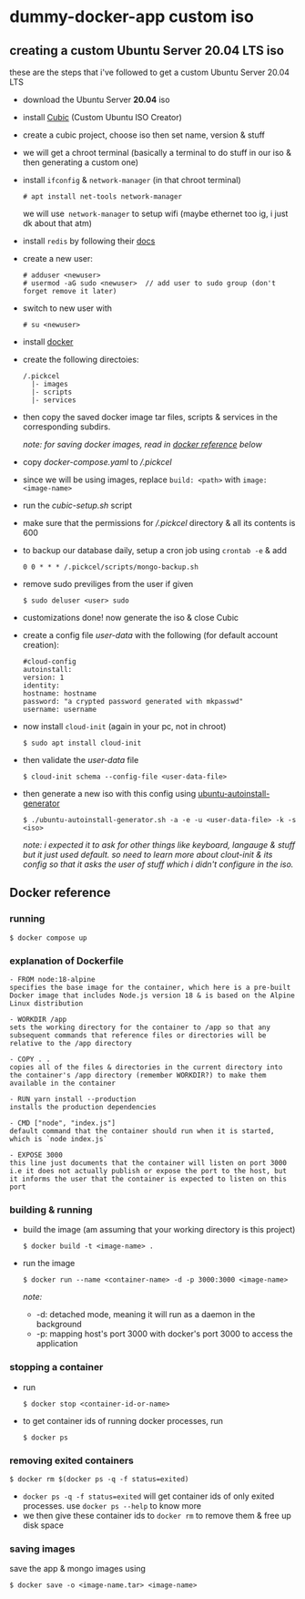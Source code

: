 # dummy-docker-app custom iso

## creating a custom Ubuntu Server 20.04 LTS iso

these are the steps that i've followed to get a custom Ubuntu Server 20.04 LTS

- download the Ubuntu Server **20.04** iso
- install [Cubic](https://github.com/PJ-Singh-001/Cubic) (Custom Ubuntu ISO Creator)
- create a cubic project, choose iso then set name, version & stuff
- we will get a chroot terminal (basically a terminal to do stuff in our iso & then generating a custom one)
- install `ifconfig` & `network-manager` (in that chroot terminal)
  ```
  # apt install net-tools network-manager
  ```
  we will use` network-manager` to setup wifi (maybe ethernet too ig, i just dk about that atm)
- install `redis` by following their [docs](https://redis.io/docs/getting-started/installation/install-redis-on-linux/)
- create a new user:
  ```
  # adduser <newuser>
  # usermod -aG sudo <newuser>  // add user to sudo group (don't forget remove it later)
  ```
- switch to new user with
  ```
  # su <newuser>
  ```
- install [docker](https://docs.docker.com/engine/install/ubuntu/)
- create the following directoies:

  ```
  /.pickcel
    |- images
    |- scripts
    |- services
  ```

- then copy the saved docker image tar files, scripts & services in the corresponding subdirs.

  _note: for saving docker images, read in [docker reference](#saving-images) below_

- copy _docker-compose.yaml_ to _/.pickcel_
- since we will be using images, replace `build: <path>` with `image: <image-name>`
- run the _cubic-setup.sh_ script
- make sure that the permissions for _/.pickcel_ directory & all its contents is 600
- to backup our database daily, setup a cron job using `crontab -e` & add
  ```
  0 0 * * * /.pickcel/scripts/mongo-backup.sh
  ```
- remove sudo previliges from the user if given
  ```
  $ sudo deluser <user> sudo
  ```
- customizations done! now generate the iso & close Cubic
- create a config file _user-data_ with the following (for default account creation):
  ```
  #cloud-config
  autoinstall:
  version: 1
  identity:
  hostname: hostname
  password: "a crypted password generated with mkpasswd"
  username: username
  ```
- now install `cloud-init` (again in your pc, not in chroot)
  ```
  $ sudo apt install cloud-init
  ```
- then validate the _user-data_ file
  ```
  $ cloud-init schema --config-file <user-data-file>
  ```
- then generate a new iso with this config using [ubuntu-autoinstall-generator](https://github.com/covertsh/ubuntu-autoinstall-generator)

  ```
  $ ./ubuntu-autoinstall-generator.sh -a -e -u <user-data-file> -k -s <iso>
  ```

  _note: i expected it to ask for other things like keyboard, langauge & stuff but it just used default. so need to learn more about clout-init & its config so that it asks the user of stuff which i didn't configure in the iso._

## Docker reference

### running

```
$ docker compose up
```

### explanation of Dockerfile

```
- FROM node:18-alpine
specifies the base image for the container, which here is a pre-built Docker image that includes Node.js version 18 & is based on the Alpine Linux distribution

- WORKDIR /app
sets the working directory for the container to /app so that any subsequent commands that reference files or directories will be relative to the /app directory

- COPY . .
copies all of the files & directories in the current directory into the container's /app directory (remember WORKDIR?) to make them available in the container

- RUN yarn install --production
installs the production dependencies

- CMD ["node", "index.js"]
default command that the container should run when it is started, which is `node index.js`

- EXPOSE 3000
this line just documents that the container will listen on port 3000 i.e it does not actually publish or expose the port to the host, but it informs the user that the container is expected to listen on this port
```

### building & running

- build the image (am assuming that your working directory is this project)
  ```
  $ docker build -t <image-name> .
  ```
- run the image

  ```
  $ docker run --name <container-name> -d -p 3000:3000 <image-name>
  ```

  _note:_

  - -d: detached mode, meaning it will run as a daemon in the background
  - -p: mapping host's port 3000 with docker's port 3000 to access the application

### stopping a container

- run
  ```
  $ docker stop <container-id-or-name>
  ```
- to get container ids of running docker processes, run
  ```
  $ docker ps
  ```

### removing exited containers

```
$ docker rm $(docker ps -q -f status=exited)
```

- `docker ps -q -f status=exited` will get container ids of only exited processes. use `docker ps --help` to know more
- we then give these container ids to `docker rm` to remove them & free up disk space

### saving images

save the app & mongo images using

```
$ docker save -o <image-name.tar> <image-name>
```

